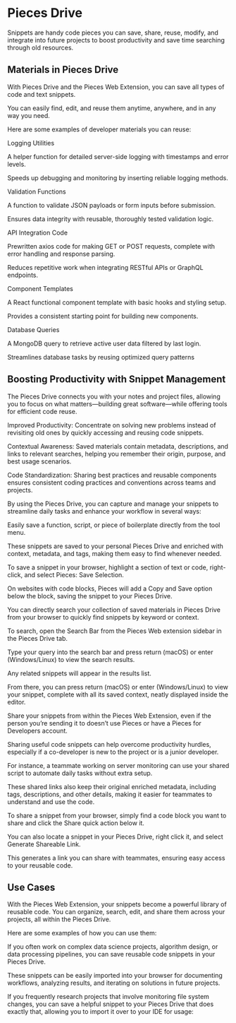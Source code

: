 # Pieces Drive

Snippets are handy code pieces you can save, share, reuse, modify, and integrate into future projects to boost productivity and save time searching through old resources.

## Materials in Pieces Drive

With Pieces Drive and the Pieces Web Extension, you can save all types of code and text snippets.

You can easily find, edit, and reuse them anytime, anywhere, and in any way you need.

Here are some examples of developer materials you can reuse:

Logging Utilities

A helper function for detailed server-side logging with timestamps and error levels.

Speeds up debugging and monitoring by inserting reliable logging methods.

Validation Functions

A function to validate JSON payloads or form inputs before submission.

Ensures data integrity with reusable, thoroughly tested validation logic.

API Integration Code

Prewritten axios code for making GET or POST requests, complete with error handling and response parsing.

Reduces repetitive work when integrating RESTful APIs or GraphQL endpoints.

Component Templates

A React functional component template with basic hooks and styling setup.

Provides a consistent starting point for building new components.

Database Queries

A MongoDB query to retrieve active user data filtered by last login.

Streamlines database tasks by reusing optimized query patterns

## Boosting Productivity with Snippet Management

The Pieces Drive connects you with your notes and project files, allowing you to focus on what matters—building great software—while offering tools for efficient code reuse.

Improved Productivity: Concentrate on solving new problems instead of revisiting old ones by quickly accessing and reusing code snippets.

Contextual Awareness: Saved materials contain metadata, descriptions, and links to relevant searches, helping you remember their origin, purpose, and best usage scenarios.

Code Standardization: Sharing best practices and reusable components ensures consistent coding practices and conventions across teams and projects.

By using the Pieces Drive, you can capture and manage your snippets to streamline daily tasks and enhance your workflow in several ways:

Easily save a function, script, or piece of boilerplate directly from the tool menu.

These snippets are saved to your personal Pieces Drive and enriched with context, metadata, and tags, making them easy to find whenever needed.



To save a snippet in your browser, highlight a section of text or code, right-click, and select Pieces: Save Selection.

On websites with code blocks, Pieces will add a Copy and Save option below the block, saving the snippet to your Pieces Drive.



You can directly search your collection of saved materials in Pieces Drive from your browser to quickly find snippets by keyword or context.

To search, open the Search Bar from the Pieces Web extension sidebar in the Pieces Drive tab.

Type your query into the search bar and press return (macOS) or enter (Windows/Linux) to view the search results.



Any related snippets will appear in the results list.

From there, you can press return (macOS) or enter (Windows/Linux) to view your snippet, complete with all its saved context, neatly displayed inside the editor.

Share your snippets from within the Pieces Web Extension, even if the person you’re sending it to doesn’t use Pieces or have a Pieces for Developers account.

Sharing useful code snippets can help overcome productivity hurdles, especially if a co-developer is new to the project or is a junior developer.

For instance, a teammate working on server monitoring can use your shared script to automate daily tasks without extra setup.

These shared links also keep their original enriched metadata, including tags, descriptions, and other details, making it easier for teammates to understand and use the code.

To share a snippet from your browser, simply find a code block you want to share and click the Share quick action below it.

You can also locate a snippet in your Pieces Drive, right click it, and select Generate Shareable Link.

This generates a link you can share with teammates, ensuring easy access to your reusable code.



## Use Cases

With the Pieces Web Extension, your snippets become a powerful library of reusable code. You can organize, search, edit, and share them across your projects, all within the Pieces Drive.

Here are some examples of how you can use them:

If you often work on complex data science projects, algorithm design, or data processing pipelines, you can save reusable code snippets in your Pieces Drive.

These snippets can be easily imported into your browser for documenting workflows, analyzing results, and iterating on solutions in future projects.

If you frequently research projects that involve monitoring file system changes, you can save a helpful snippet to your Pieces Drive that does exactly that, allowing you to import it over to your IDE for usage: